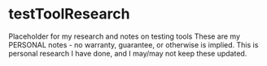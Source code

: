 # testToolResearch
Placeholder for my research and notes on testing tools
These are my PERSONAL notes - no warranty, guarantee, or otherwise is implied. This is personal research I have done, and I may/may not keep these updated.
